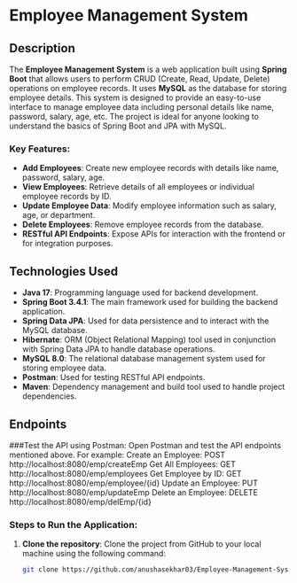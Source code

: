 # Employee Management System

## Description
The **Employee Management System** is a web application built using **Spring Boot** that allows users to perform CRUD (Create, Read, Update, Delete) operations on employee records. It uses **MySQL** as the database for storing employee details. This system is designed to provide an easy-to-use interface to manage employee data including personal details like name, password, salary, age, etc. The project is ideal for anyone looking to understand the basics of Spring Boot and JPA with MySQL.

### Key Features:
- **Add Employees**: Create new employee records with details like name, password, salary, age.
- **View Employees**: Retrieve details of all employees or individual employee records by ID.
- **Update Employee Data**: Modify employee information such as salary, age, or department.
- **Delete Employees**: Remove employee records from the database.
- **RESTful API Endpoints**: Expose APIs for interaction with the frontend or for integration purposes.

## Technologies Used
- **Java 17**: Programming language used for backend development.
- **Spring Boot 3.4.1**: The main framework used for building the backend application.
- **Spring Data JPA**: Used for data persistence and to interact with the MySQL database.
- **Hibernate**: ORM (Object Relational Mapping) tool used in conjunction with Spring Data JPA to handle database operations.
- **MySQL 8.0**: The relational database management system used for storing employee data.
- **Postman**: Used for testing RESTful API endpoints.
- **Maven**: Dependency management and build tool used to handle project dependencies.

## Endpoints
###Test the API using Postman:
Open Postman and test the API endpoints mentioned above. For example:
Create an Employee: POST http://localhost:8080/emp/createEmp
Get All Employees: GET http://localhost:8080/emp/employees
Get Employee by ID: GET http://localhost:8080/emp/employee/{id}
Update an Employee: PUT http://localhost:8080/emp/updateEmp
Delete an Employee: DELETE http://localhost:8080/emp/delEmp/{id}

### Steps to Run the Application:

1. **Clone the repository**:
   Clone the project from GitHub to your local machine using the following command:
   ```bash
   git clone https://github.com/anushasekhar03/Employee-Management-System.git

